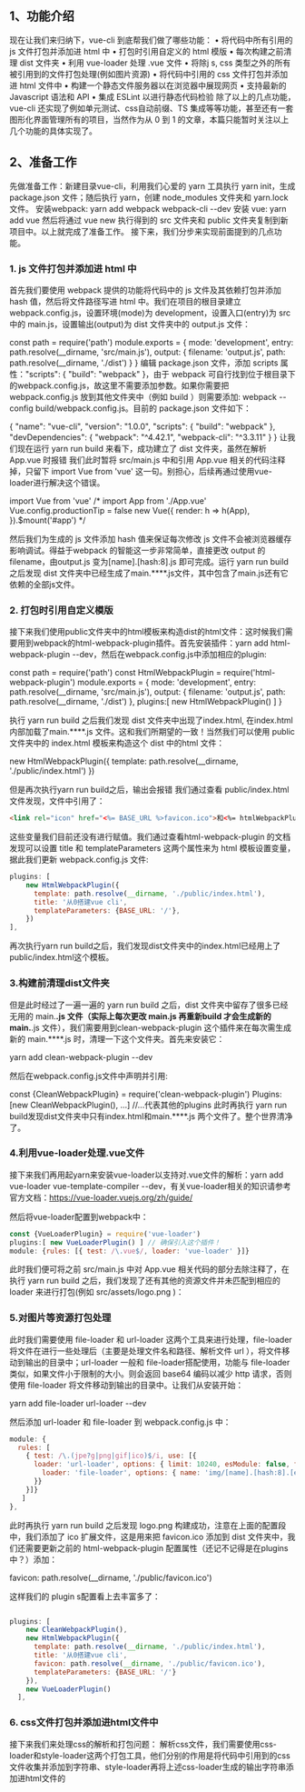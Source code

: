 ## 1、功能介绍
现在让我们来归纳下，vue-cli 到底帮我们做了哪些功能：
• 将代码中所有引用的 js 文件打包并添加进 html 中
• 打包时引用自定义的 html 模版
• 每次构建之前清理 dist 文件夹
• 利用 vue-loader 处理 .vue 文件
• 将除j s, css 类型之外的所有被引用到的文件打包处理(例如图片资源)
• 将代码中引用的 css 文件打包并添加进 html 文件中
• 构建一个静态文件服务器以在浏览器中展现网页
• 支持最新的 Javascript 语法和 API
• 集成 ESLint 以进行静态代码检验
除了以上的几点功能，vue-cli 还实现了例如单元测试、css自动前缀、TS 集成等等功能，甚至还有一套图形化界面管理所有的项目，当然作为从 0 到 1 的文章，本篇只能暂时关注以上几个功能的具体实现了。
## 2、准备工作
先做准备工作：新建目录vue-cli，利用我们心爱的 yarn 工具执行 yarn init，生成 package.json 文件；随后执行 yarn，创建 node_modules 文件夹和 yarn.lock 文件。
安装webpack:
yarn add webpack webpack-cli --dev
安装 vue: 
yarn add vue
然后将通过 vue new 执行得到的 src 文件夹和 public 文件夹复制到新项目中。以上就完成了准备工作。
接下来，我们分步来实现前面提到的几点功能。
### 1. js 文件打包并添加进 html 中
首先我们要使用 webpack 提供的功能将代码中的 js 文件及其依赖打包并添加 hash 值，然后将文件路径写进 html 中。我们在项目的根目录建立 webpack.config.js，设置环境(mode)为 development，设置入口(entry)为 src 中的 main.js，设置输出(output)为 dist 文件夹中的 output.js 文件：

const path = require('path')
module.exports = {
  mode: 'development',
  entry: path.resolve(__dirname, 'src/main.js'),
  output: {
    filename: 'output.js',
    path: path.resolve(__dirname, './dist')
  }
}
编辑 package.json 文件，添加 scripts 属性："scripts": { "build": "webpack" }，由于 webpack 可自行找到位于根目录下的webpack.config.js，故这里不需要添加参数。如果你需要把 webpack.config.js 放到其他文件夹中（例如 build ）则需要添加: webpack --config build/webpack.config.js。目前的 package.json 文件如下：

{
  "name": "vue-cli",
  "version": "1.0.0",
  "scripts": {
    "build": "webpack"
  },
  "devDependencies": {
    "webpack": "^4.42.1",
    "webpack-cli": "^3.3.11"
  }
}
让我们现在运行 yarn run build 来看下，成功建立了 dist 文件夹，虽然在解析 App.vue 时报错
我们此时暂将 src/main.js 中和引用 App.vue 相关的代码注释掉，只留下 import Vue from 'vue' 这一句。别担心，后续再通过使用vue-loader进行解决这个错误。

import Vue from 'vue'
/*
import App from './App.vue'
Vue.config.productionTip = false
new Vue({
  render: h => h(App),
}).$mount('#app')
*/


然后我们为生成的 js 文件添加 hash 值来保证每次修改 js 文件不会被浏览器缓存影响调试。得益于webpack 的智能这一步非常简单，直接更改 output 的 filename，由output.js 变为[name].[hash:8].js 即可完成。运行 yarn run build 之后发现 dist 文件夹中已经生成了main.****.js文件，其中包含了main.js还有它依赖的全部js文件。
### 2. 打包时引用自定义模版
接下来我们使用public文件夹中的html模板来构造dist的html文件：这时候我们需要用到webpack的html-webpack-plugin插件。首先安装插件：yarn add html-webpack-plugin --dev，然后在webpack.config.js中添加相应的plugin:

const path = require('path')
const HtmlWebpackPlugin = require('html-webpack-plugin')
module.exports = {
  mode: 'development',
  entry: path.resolve(__dirname, 'src/main.js'),
  output: {
    filename: 'output.js',
    path: path.resolve(__dirname, './dist')
  },
  plugins:[ new HtmlWebpackPlugin() ]
}


执行 yarn run build 之后我们发现 dist 文件夹中出现了index.html, 在index.html 内部加载了main.****.js 文件。这和我们所期望的一致！当然我们可以使用 public 文件夹中的 index.html 模板来构造这个 dist 中的html 文件：

new HtmlWebpackPlugin({ template: path.resolve(__dirname, './public/index.html') })

但是再次执行yarn run build之后，输出会报错
我们通过查看 public/index.html 文件发现，文件中引用了：
~~~ html
<link rel="icon" href="<%= BASE_URL %>favicon.ico">和<%= htmlWebpackPlugin.options.title%>
~~~
这些变量我们目前还没有进行赋值。我们通过查看html-webpack-plugin 的文档发现可以设置 title 和 templateParameters 这两个属性来为 html 模板设置变量，据此我们更新 webpack.config.js 文件:
~~~ js
plugins: [
    new HtmlWebpackPlugin({
      template: path.resolve(__dirname, './public/index.html'),
      title: '从0搭建vue cli',
      templateParameters: {BASE_URL: '/'},
    })
],
~~~
再次执行yarn run build之后，我们发现dist文件夹中的index.html已经用上了public/index.html这个模板。
### 3.构建前清理dist文件夹
但是此时经过了一遍一遍的 yarn run build 之后，dist 文件夹中留存了很多已经无用的 main.****.js 文件（实际上每次更改 main.js 再重新build 才会生成新的 main.****.js 文件），我们需要用到clean-webpack-plugin 这个插件来在每次需生成新的 main.****.js 时，清理一下这个文件夹。首先来安装它：

yarn add clean-webpack-plugin --dev

然后在webpack.config.js文件中声明并引用:

const {CleanWebpackPlugin} = require('clean-webpack-plugin')
Plugins:[new
CleanWebpackPlugin(), ...] //...代表其他的plugins
此时再执行 yarn run build发现dist文件夹中只有index.html和main.****.js 两个文件了。整个世界清净了。
### 4.利用vue-loader处理.vue文件
接下来我们再用起yarn来安装vue-loader以支持对.vue文件的解析：yarn add vue-loader vue-template-compiler --dev，有关vue-loader相关的知识请参考官方文档：https://vue-loader.vuejs.org/zh/guide/

然后将vue-loader配置到webpack中：
~~~ js
const {VueLoaderPlugin} = require('vue-loader')
plugins:[ new VueLoaderPlugin() ] // 确保引入这个插件！
module: {rules: [{ test: /\.vue$/, loader: 'vue-loader' }]}
~~~

此时我们便可将之前 src/main.js 中对 App.vue 相关代码的部分去除注释了，在执行 yarn run build 之后，我们发现了还有其他的资源文件并未匹配到相应的 loader 来进行打包(例如 src/assets/logo.png )：
### 5.对图片等资源打包处理
此时我们需要使用 file-loader 和 url-loader 这两个工具来进行处理，file-loader 将文件在进行一些处理后（主要是处理文件名和路径、解析文件 url ），将文件移动到输出的目录中；url-loader 一般和 file-loader搭配使用，功能与 file-loader 类似，如果文件小于限制的大小。则会返回 base64 编码以减少 http 请求，否则使用 file-loader 将文件移动到输出的目录中。让我们从安装开始：

yarn add file-loader url-loader --dev

然后添加 url-loader 和 file-loader 到 webpack.config.js 中：
~~~ js
module: {
  rules: [
    { test: /\.(jpe?g|png|gif|ico)$/i, use: [{
      loader: 'url-loader', options: { limit: 10240, esModule: false, fallback: {
        loader: 'file-loader', options: { name: 'img/[name].[hash:8].[ext]' }
      }}
    }]}
   ]
},
~~~
此时再执行 yarn run build 之后发现 logo.png 构建成功，注意在上面的配置段中，我们添加了 ico 扩展文件，这是用来把 favicon.ico 添加到 dist 文件夹中，我们还需要更新之前的 html-webpack-plugin 配置属性（还记不记得是在plugins中？）添加：

favicon: path.resolve(__dirname, './public/favicon.ico')

这样我们的 plugin s配置看上去丰富多了：
~~~ js

plugins: [
    new CleanWebpackPlugin(),
    new HtmlWebpackPlugin({
      template: path.resolve(__dirname, './public/index.html'),
      title: '从0搭建vue cli',
      favicon: path.resolve(__dirname, './public/favicon.ico'),
      templateParameters: {BASE_URL: '/'}
    }),
    new VueLoaderPlugin()
  ],
  ~~~
  ### 6. css文件打包并添加进html文件中
  接下来我们来处理css的解析和打包问题：
  解析css文件，我们需要使用css-loader和style-loader这两个打包工具，他们分别的作用是将代码中引用到的css文件收集并添加到字符串、style-loader再将上述css-loader生成的输出字符串添加进html文件的<style>标签中。我们先来安装： 

yarn add css-loader style-loader --dev

更新下 webpack.config.js 文件以启用 css 解析：
~~~  js

module: { rules: [{ 
  test: /\.css$/, use: ['style-loader', 'css-loader'] }] 
}

~~~
我们终于不报错地构建好了！太兴奋了：
### 7.构建静态文件服务器
dis t文件夹中的文件已经构建成功了，但是我们如何去看构建成功后的这个网页呢？很自然地我们就会想到把dist文件夹放到静态文件服务器上，我们先用 node 来搭建一个很简单的静态文件服务器，在项目根目录新建 server.js:
~~~js 

const http = require('http')
const fs = require('fs')
const path = require('path')
const url = require('url')

const httpServer = http.createServer( function (req, res) {
  fs.createReadStream(path.resolve(__dirname, './dist/'+req.url)).pipe(res)
})
httpServer.listen(8080, function() { 
  console.log('App running at: http://localhost:8080/index.html') 
})
~~~

index.html 即可看到生成的网页。虽然这个 webserver 可以正常使用，但是我们每次编译代码时，手动运行 yarn run build 然后刷新网页会显得非常麻烦，还好 webpack 提供了非常好用的 webpack-dev-server，不仅仅提供给我们一个简单的 web server，还具有live reloading功能。

首先添加：webpack-dev-server: yarn add webpack-dev-server --dev

然后修改 webpack.config.js，告诉 dev server 从什么位置查找文件(为了方便调试，把 source-map 也添加上)：
~~~ js

module.exports = {
  mode: 'development',
  entry: path.resolve(__dirname, 'src/main.js'),
  output: {
    filename: 'output.js',
    path: path.resolve(__dirname, './dist')
  },
  devtool: 'inline-source-map',
  devServer: {
    static: './dist'
  },
  ...
}
~~~

然后在package.json的scripts中添加可以运行 dev server 的 script:

"start": "webpack-dev-server --open"

最后执行 yarn run start，webpack-dev-server 自动帮我们打开网页供我们进行调试：


### 8.支持最新的JS语法和API

现在看上去和利用 vue-cli 工具生成的页面已经差不多了，我们还需要再配置几个功能让我们的开发更加便捷：

下一步将代码中的最新的 Javascript 语法和最新的API转换为浏览器支持的版本，这里我们引入 babel 进行转译，首先安装 babel: 

yarn add @babel/core @babel/preset-env babel-loader --dev

然后在项目根目录建立 babel.config.js 配置文件，preset-env 是babel7 强烈建议使用的预设插件组，并且它可以根据项目运行平台的支持情况自行选择编译版本；关于 useBuiltIns 的配置，由于全局引入bable-polyfill 打包后的整个文件体积非常大，通过设置 useBuiltIns 为usage，能够把 polyfill 中项目中需要到的部分打包进来，去除不需要的部分。另外，webpack从v7.4.0 版本之后废弃了@babel/polyfill，需要单独安装 core-js 模块: 

yarn add core-js --dev

好了，以上就是配置babel相关的准备工作，现在我们直接在 webpack.config.js 中添加 babel-loader 来解析 js 文件:

~~~ js

module.exports = {
  module: {
    rules: [
      {
        test: /\.js$/,
        exclude: /node_modules/,
        use: [{
            loader: 'babel-loader',
            options: { presets: [['@babel/env', 
            { 'useBuiltIns': 'usage', 'corejs': 3 }]] }
        }]
      },
    ]
  },
}

~~~ 


为了方便查看我们用babel进行转换的结果，我们在 src 中新建一个单独的 index.js 文件：

~~~ js 

const fn = () => 1
let num = 3 ** 2
Promise.resolve().finally()
console.log(fn())
console.log(num)
~~~

这个 index.js 文件包含了es6 和 es7 相关的语法和新的API，然后修改一下 webpack.config.js 的 entry（由原来的 main.js 修改为 index.js）。最后启动我们刚刚搭建好的 webserver: yarn run start，在新打开的网页中启动调试，Network选项卡中查看生成的main.****.js:

可以看到，ES6箭头函数被转换为了普通函数，ES7 的 Math.pow 被正常执行（查看Console选项卡），另外在 main.****.js 文件中添加了很多的 polyfill，具体可以去查看生成的这个文件。现在连我最喜欢的 ES2020 链判断运算符 ?. 都可以支持了，我们可以在 src/index.js 中尝试一下：

~~~ js

const fn = () => 1
let num = 3 ** 2
Promise.resolve().finally()
console.log(fn())
console.log(num)
const obj = {test1: {test2: {test3: 'yes'}}}
console.log(obj?.test1?.test2?.test3)
console.log(obj?.test1?.test2?.test3?.test4)
~~~

好了，现在让我们把webpack.config.js的entry改回正常的main.js，重启我们的web-dev-server。接下来需要给Babel设定目标浏览器的版本，合理的设置可以平衡生成文件的大小和支持设备的数量。我们利用browserlist的推荐，在package.json中添加相关配置：

~~~ js

{
  "browserslist": [
    "> 1%",
    "last 2 versions"
  ]
}
~~~ 

### 9.集成ESLint以进行静态代码检验

最后，在我们写代码的时候，希望遵循已有的编码规范，这时使用Lint工具和代码风格检测工具，可以辅助编码规范执行，有效控制代码质量。

安装ESLint: yarn add eslint eslint-loader --dev

然后在 webpack.config.js 中引入 eslint-loder:
~~~ js
module.exports = {
  module: {
    rules: [
      {
        test: /\.js$/,
        exclude: /node_modules/,
        use: [
          {
            loader: 'babel-loader',
            options: { presets: [['@babel/env', { 'useBuiltIns': 'usage', 'corejs': 3 }]] }
          },
          'eslint-loader'
        ]
      },
    ]
  },
}
~~~ 

再通过交互式命令 eslint --init 来生成一份 eslint 的配置文件：

生成的 .eslintrc.js 文件代码如下：

~~~ js
module.exports = {
    "env": {
        "browser": true,
        "es2021": true
    },
    "extends": [
        "eslint:recommended",
        "plugin:vue/vue3-essential"
    ],
    "overrides": [
        {
            "env": {
                "node": true
            },
            "files": [
                ".eslintrc.{js,cjs}"
            ],
            "parserOptions": {
                "sourceType": "script"
            }
        }
    ],
    "parserOptions": {
        "ecmaVersion": 2018,
        "sourceType": "module",
        "parser": "babel-eslint"
    },
    "plugins": [
        "vue"
    ],
    "rules": {
    }
}

~~~

首先我们需要保证在vscode中安装了ESLint 的扩展程序，然后在src/main.js 中添加一句错误的语句：console.log(test)，其中test未定义，我们发现ESLint已经帮我们标记出来错误了：

这说明 ESLint 的配置生效了，如果你还保留之前为了测试 babel 所建立的 src/index.js 文件的话，你会发现此时 ESLint 对链判断运算符还在报错，如下图所示：

这是由于此时 ESLint 还不支持链判断运算符（可参考 https://github.com/babel/babel-eslint/issues/511），让我们来使用babel-eslint 来修复他，babel-eslint 的作用就是将不能被常规 linter 解析的代码转换为能被常规解析的代码：

安装babel-eslint: yarn add babel-eslint --dev

修改 .eslintrc.js , 在 parserOptions 中添加 "parser":  "babel-eslint"

保存之后，发现eslint已经不再报错了，到这里我们的eslint 工具已经配置完成了，我们可以开心地用最新的语法开发应用了！

以上就是从0到1搭建 vue-cli 的全部过程，在实现的过程中，我们对Webpack、Babel、ESLint 有了更加深入的理解，我想这就是重新学习搭建脚手架的意义，如果你已经看完这篇文章，建议自己去尝试一下这个有趣又有意义的过程。